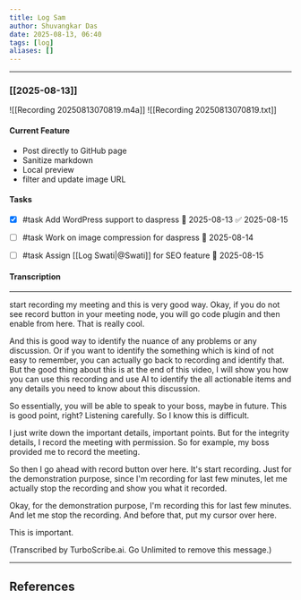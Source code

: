 ```yaml
---
title: Log Sam
author: Shuvangkar Das
date: 2025-08-13, 06:40
tags: [log]
aliases: []
---
```

___
### [[2025-08-13]]

![[Recording 20250813070819.m4a]]
![[Recording 20250813070819.txt]]

#### Current Feature
- Post directly to GitHub page
- Sanitize markdown 
- Local preview 
- filter and update image URL

#### Tasks
- [x] #task  Add WordPress support to daspress 📅 2025-08-13 ✅ 2025-08-15
- [ ] #task Work on image compression for daspress 📅 2025-08-14 
- [ ] #task Assign [[Log Swati|@Swati]] for SEO feature 📅 2025-08-15 


#### Transcription
---
start recording my meeting and this is very good way. Okay, if you do not see record button in your meeting node, you will go code plugin and then enable from here. That is really cool.

And this is good way to identify the nuance of any problems or any discussion. Or if you want to identify the something which is kind of not easy to remember, you can actually go back to recording and identify that. But the good thing about this is at the end of this video, I will show you how you can use this recording and use AI to identify the all actionable items and any details you need to know about this discussion.

So essentially, you will be able to speak to your boss, maybe in future. This is good point, right? Listening carefully. So I know this is difficult.

I just write down the important details, important points. But for the integrity details, I record the meeting with permission. So for example, my boss provided me to record the meeting.

So then I go ahead with record button over here. It's start recording. Just for the demonstration purpose, since I'm recording for last few minutes, let me actually stop the recording and show you what it recorded.

Okay, for the demonstration purpose, I'm recording this for last few minutes. And let me stop the recording. And before that, put my cursor over here.

This is important.

(Transcribed by TurboScribe.ai. Go Unlimited to remove this message.)

---


## References